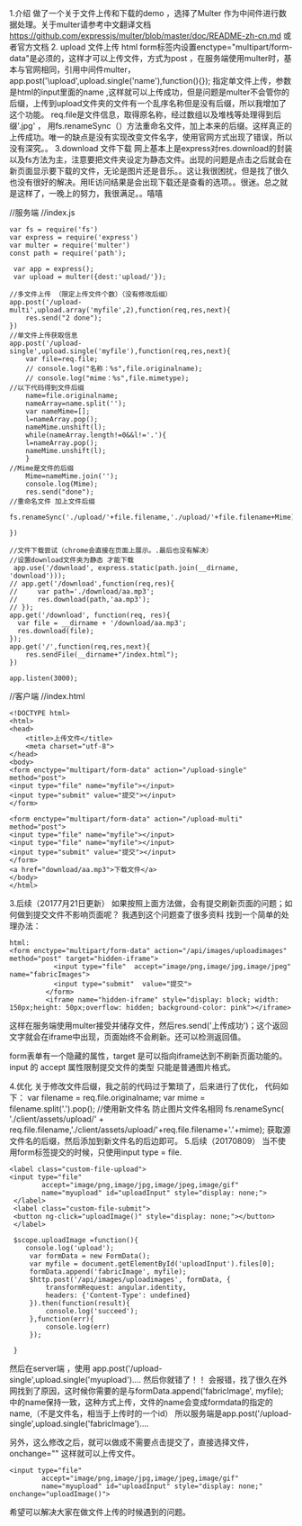 1.介绍
做了一个关于文件上传和下载的demo ，选择了Multer 作为中间件进行数据处理。关于multer请参考中文翻译文档 https://github.com/expressjs/multer/blob/master/doc/README-zh-cn.md  或者官方文档
2. upload 文件上传
html form标签内设置enctype="multipart/form-data"是必须的，这样才可以上传文件，方式为post ，在服务端使用multer时，基本与官网相同，引用中间件multer，app.post('\upload',upload.single('name'),function(){}); 指定单文件上传，参数是html的input里面的name ,这样就可以上传成功，但是问题是multer不会管你的后缀，上传到upload文件夹的文件有一个乱序名称但是没有后缀，所以我增加了这个功能。
req.file是文件信息，取得原名称，经过数组以及堆栈等处理得到后缀'.jpg' ， 用fs.renameSync（）方法重命名文件，加上本来的后缀。这样真正的上传成功。唯一的缺点是没有实现改变文件名字，使用官网方式出现了错误，所以没有深究。。
3.download 文件下载
网上基本上是express对res.download的封装以及fs方法为主，注意要把文件夹设定为静态文件。出现的问题是点击之后就会在新页面显示要下载的文件，无论是图片还是音乐。。这让我很困扰，但是找了很久也没有很好的解决。用IE访问结果是会出现下载还是查看的选项。。很迷。总之就是这样了，一晚上的努力，我很满足。。嘻嘻

//服务端
//index.js
```nodejs
var fs = require('fs')
var express = require('express')
var multer = require('multer')
const path = require('path');

 var app = express();
 var upload = multer({dest:'upload/'});

//多文件上传 （限定上传文件个数）（没有修改后缀）
app.post('/upload-multi',upload.array('myfile',2),function(req,res,next){
	res.send("2 done");
})
//单文件上传获取信息
app.post('/upload-single',upload.single('myfile'),function(req,res,next){
	var file=req.file;
	// console.log("名称：%s",file.originalname);
	// console.log("mime：%s",file.mimetype);
//以下代码得到文件后缀
	name=file.originalname;
	nameArray=name.split('');
	var nameMime=[];
	l=nameArray.pop();
	nameMime.unshift(l);
	while(nameArray.length!=0&&l!='.'){
    l=nameArray.pop();
    nameMime.unshift(l);
	}
//Mime是文件的后缀
    Mime=nameMime.join('');
    console.log(Mime);
	res.send("done");
//重命名文件 加上文件后缀
    fs.renameSync('./upload/'+file.filename,'./upload/'+file.filename+Mime);

})

//文件下载尝试（chrome会直接在页面上展示。.最后也没有解决）
//设置download文件夹为静态 才能下载
 app.use('/download', express.static(path.join(__dirname, 'download')));
// app.get('/download',function(req,res){
//     var path='./download/aa.mp3';
//     res.download(path,'aa.mp3');
// });
app.get('/download', function(req, res){
  var file = __dirname + '/download/aa.mp3';
  res.download(file); 
});
app.get('/',function(req,res,next){
	res.sendFile(__dirname+"/index.html");
})

app.listen(3000);
```


//客户端
//index.html
```
<!DOCTYPE html>
<html>
<head>
	<title>上传文件</title>
	<meta charset="utf-8">
</head>
<body>
<form enctype="multipart/form-data" action="/upload-single" method="post">
<input type="file" name="myfile"></input>
<input type="submit" value="提交"></input>
</form>

<form enctype="multipart/form-data" action="/upload-multi" method="post">
<input type="file" name="myfile"></input>
<input type="file" name="myfile"></input>
<input type="submit" value="提交"></input>
</form>
<a href="download/aa.mp3">下载文件</a>
</body>
</html>
```
3.后续（20177月21日更新）
如果按照上面方法做，会有提交刷新页面的问题；如何做到提交文件不影响页面呢？ 
我遇到这个问题查了很多资料 找到一个简单的处理办法：

```
html:
<form enctype="multipart/form-data" action="/api/images/uploadimages" method="post" target="hidden-iframe">
           <input type="file"  accept="image/png,image/jpg,image/jpeg" name="fabricImages">
           <input type="submit"  value="提交">
         </form>
         <iframe name="hidden-iframe" style="display: block; width: 150px;height: 50px;overflow: hidden; background-color: pink"></iframe>
```
这样在服务端使用multer接受并储存文件，然后res.send('上传成功')；这个返回文字就会在iframe中出现，页面始终不会刷新。还可以检测返回值。

form表单有一个隐藏的属性，target 是可以指向iframe达到不刷新页面功能的。
input 的 accept 属性限制提交文件的类型 只能是普通图片格式。

4.优化 
关于修改文件后缀，我之前的代码过于繁琐了，后来进行了优化，
代码如下：
   var filename = req.file.originalname;
   var mime = filename.split('.').pop();
   //使用新文件名 防止图片文件名相同
   fs.renameSync( './client/assets/upload/' +   req.file.filename,'./client/assets/upload/'+req.file.filename+'.'+mime);
   获取源文件名的后缀，然后添加到新文件名的后边即可。
 5.后续（20170809）
 当不使用form标签提交的时候，只使用input type = file.

```
<label class="custom-file-upload">
<input type="file" 
        accept="image/png,image/jpg,image/jpeg,image/gif" 
        name="myupload" id="uploadInput" style="display: none;">
 </label>
 <label class="custom-file-submit">
 <button ng-click="uploadImage()" style="display: none;"></button>
 </label> 
```

```
 $scope.uploadImage =function(){
    console.log('upload');
     var formData = new FormData();
     var myfile = document.getElementById('uploadInput').files[0];
     formData.append('fabricImage', myfile);
     $http.post('/api/images/uploadimages', formData, {
         transformRequest: angular.identity,
         headers: {'Content-Type': undefined}
     }).then(function(result){
         console.log('succeed');                
     },function(err){
         console.log(err)
     });
     
 }
```

然后在server端 ，使用 app.post('/upload-single',upload.single('myupload').... 
然后你就错了！！ 会报错，找了很久在外网找到了原因，这时候你需要的是与formData.append('fabricImage', myfile); 中的name保持一致，这种方式上传，文件的name会变成formdata的指定的name,（不是文件名，相当于上传时的一个id） 所以服务端是app.post('/upload-single',upload.single('fabricImage').... 

另外，这么修改之后，就可以做成不需要点击提交了，直接选择文件，onchange="" 这样就可以上传文件。

```
<input type="file" 
        accept="image/png,image/jpg,image/jpeg,image/gif" 
        name="myupload" id="uploadInput" style="display: none;" onchange="uploadImage()">
```

 希望可以解决大家在做文件上传的时候遇到的问题。